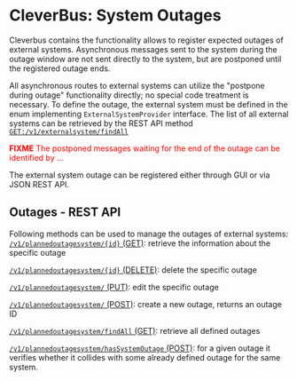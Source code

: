 # <span id="title-text">CleverBus: System Outages</span>


Cleverbus contains the functionality allows to register expected outages of external systems. Asynchronous messages sent to the system during the outage window are not sent directly to the system, but are postponed until the registered outage ends.

All asynchronous routes to external systems can utilize the "postpone during outage" functionality directly; no special code treatment is necessary. To define the outage, the external system must be defined in the enum implementing `ExternalSystemProvider` interface. The list of all external systems can be retrieved by the REST API method [`GET:/v1/externalsystem/findAll`](externalsystem)

<font color='red'>**FIXME** The postponed messages waiting for the end of the outage can be identified by ...</font>

The external system outage can be registered either through GUI or via JSON REST API.

## Outages - REST API

Following methods can be used to manage the outages of external systems:
[`/v1/plannedoutagesystem/{id}` (GET)](plannedoutages): retrieve the information about the specific outage

[`/v1/plannedoutagesystem/{id}` (DELETE)](plannedoutages): delete the specific outage

[`/v1/plannedoutagesystem/` (PUT)](plannedoutages): edit the specific outage

[`/v1/plannedoutagesystem/` (POST)](plannedoutages): create a new outage, returns an outage ID

[`/v1/plannedoutagesystem/findAll` (GET)](plannedoutages): retrieve all defined outages

[`/v1/plannedoutagesystem/hasSystemOutage` (POST)](plannedoutages): for a given outage it verifies whether it collides with some already defined outage for the same system.